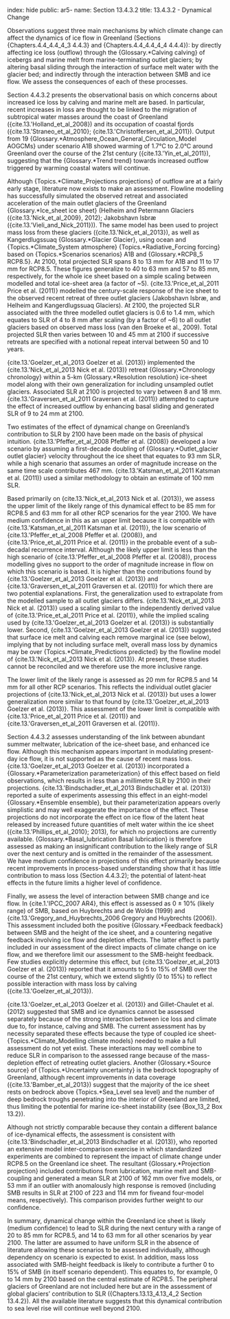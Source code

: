index: hide
public: ar5-
name: Section 13.4.3.2
title: 13.4.3.2 - Dynamical Change

Observations suggest three main mechanisms by which climate change can affect the dynamics of ice flow in Greenland (Sections {Chapters.4.4_4.4_4_3 4.4.3} and {Chapters.4.4_4.4_4_4 4.4.4}): by directly affecting ice loss (outflow) through the {Glossary.*Calving calving} of icebergs and marine melt from marine-terminating outlet glaciers; by altering basal sliding through the interaction of surface melt water with the glacier bed; and indirectly through the interaction between SMB and ice flow. We assess the consequences of each of these processes.

Section 4.4.3.2 presents the observational basis on which concerns about increased ice loss by calving and marine melt are based. In particular, recent increases in loss are thought to be linked to the migration of subtropical water masses around the coast of Greenland ({cite.13.'Holland_et_al_2008}) and its occupation of coastal fjords ({cite.13.'Straneo_et_al_2010}; {cite.13.'Christoffersen_et_al_2011}). Output from 19 {Glossary.*Atmosphere_Ocean_General_Circulation_Model AOGCMs} under scenario A1B showed warming of 1.7°C to 2.0°C around Greenland over the course of the 21st century ({cite.13.'Yin_et_al_2011}), suggesting that the {Glossary.*Trend trend} towards increased outflow triggered by warming coastal waters will continue.

Although {Topics.*Climate_Projections projections} of outflow are at a fairly early stage, literature now exists to make an assessment. Flowline modelling has successfully simulated the observed retreat and associated acceleration of the main outlet glaciers of the Greenland {Glossary.*Ice_sheet ice sheet} (Helheim and Petermann Glaciers ({cite.13.'Nick_et_al_2009}, 2012); Jakobshavn Isbræ ({cite.13.'Vieli_and_Nick_2011})). The same model has been used to project mass loss from these glaciers ({cite.13.'Nick_et_al_2013}), as well as Kangerdlugssuaq {Glossary.*Glacier Glacier}, using ocean and {Topics.*Climate_System atmosphere} {Topics.*Radiative_Forcing forcing} based on {Topics.*Scenarios scenarios} A1B and {Glossary.*RCP8_5 RCP8.5}. At 2100, total projected SLR spans 8 to 13 mm for A1B and 11 to 17 mm for RCP8.5. These figures generalize to 40 to 63 mm and 57 to 85 mm, respectively, for the whole ice sheet based on a simple scaling between modelled and total ice-sheet area (a factor of ~5). {cite.13.'Price_et_al_2011 Price et al. (2011)} modelled the century-scale response of the ice sheet to the observed recent retreat of three outlet glaciers (Jakobshavn Isbræ, and Helheim and Kangerdlugssuaq Glaciers). At 2100, the projected SLR associated with the three modelled outlet glaciers is 0.6 to 1.4 mm, which equates to SLR of 4 to 8 mm after scaling (by a factor of ~6) to all outlet glaciers based on observed mass loss (van den Broeke et al., 2009). Total projected SLR then varies between 10 and 45 mm at 2100 if successive retreats are specified with a notional repeat interval between 50 and 10 years.

{cite.13.'Goelzer_et_al_2013 Goelzer et al. (2013)} implemented the {cite.13.'Nick_et_al_2013 Nick et al. (2013)} retreat {Glossary.*Chronology chronology} within a 5-km {Glossary.*Resolution resolution} ice-sheet model along with their own generalization for including unsampled outlet glaciers. Associated SLR at 2100 is projected to vary between 8 and 18 mm. {cite.13.'Graversen_et_al_2011 Graversen et al. (2011)} attempted to capture the effect of increased outflow by enhancing basal sliding and generated SLR of 9 to 24 mm at 2100.

Two estimates of the effect of dynamical change on Greenland’s contribution to SLR by 2100 have been made on the basis of physical intuition. {cite.13.'Pfeffer_et_al_2008 Pfeffer et al. (2008)} developed a low scenario by assuming a first-decade doubling of {Glossary.*Outlet_glacier outlet glacier} velocity throughout the ice sheet that equates to 93 mm SLR, while a high scenario that assumes an order of magnitude increase on the same time scale contributes 467 mm. {cite.13.'Katsman_et_al_2011 Katsman et al. (2011)} used a similar methodology to obtain an estimate of 100 mm SLR.

Based primarily on {cite.13.'Nick_et_al_2013 Nick et al. (2013)}, we assess the upper limit of the likely range of this dynamical effect to be 85 mm for RCP8.5 and 63 mm for all other RCP scenarios for the year 2100. We have medium confidence in this as an upper limit because it is compatible with {cite.13.'Katsman_et_al_2011 Katsman et al. (2011)}, the low scenario of {cite.13.'Pfeffer_et_al_2008 Pfeffer et al. (2008)}, and {cite.13.'Price_et_al_2011 Price et al. (2011)} in the probable event of a sub-decadal recurrence interval. Although the likely upper limit is less than the high scenario of {cite.13.'Pfeffer_et_al_2008 Pfeffer et al. (2008)}, process modelling gives no support to the order of magnitude increase in flow on which this scenario is based. It is higher than the contributions found by {cite.13.'Goelzer_et_al_2013 Goelzer et al. (2013)} and {cite.13.'Graversen_et_al_2011 Graversen et al. (2011)} for which there are two potential explanations. First, the generalization used to extrapolate from the modelled sample to all outlet glaciers differs. {cite.13.'Nick_et_al_2013 Nick et al. (2013)} used a scaling similar to the independently derived value of {cite.13.'Price_et_al_2011 Price et al. (2011)}, while the implied scaling used by {cite.13.'Goelzer_et_al_2013 Goelzer et al. (2013)} is substantially lower. Second, {cite.13.'Goelzer_et_al_2013 Goelzer et al. (2013)} suggested that surface ice melt and calving each remove marginal ice (see below), implying that by not including surface melt, overall mass loss by dynamics may be over {Topics.*Climate_Predictions predicted} by the flowline model of {cite.13.'Nick_et_al_2013 Nick et al. (2013)}. At present, these studies cannot be reconciled and we therefore use the more inclusive range.

The lower limit of the likely range is assessed as 20 mm for RCP8.5 and 14 mm for all other RCP scenarios. This reflects the individual outlet glacier projections of {cite.13.'Nick_et_al_2013 Nick et al. (2013)} but uses a lower generalization more similar to that found by {cite.13.'Goelzer_et_al_2013 Goelzer et al. (2013)}. This assessment of the lower limit is compatible with {cite.13.'Price_et_al_2011 Price et al. (2011)} and {cite.13.'Graversen_et_al_2011 Graversen et al. (2011)}.

Section 4.4.3.2 assesses understanding of the link between abundant summer meltwater, lubrication of the ice-sheet base, and enhanced ice flow. Although this mechanism appears important in modulating present-day ice flow, it is not supported as the cause of recent mass loss. {cite.13.'Goelzer_et_al_2013 Goelzer et al. (2013)} incorporated a {Glossary.*Parameterization parameterization} of this effect based on field observations, which results in less than a millimetre SLR by 2100 in their projections. {cite.13.'Bindschadler_et_al_2013 Bindschadler et al. (2013)} reported a suite of experiments assessing this effect in an eight-model {Glossary.*Ensemble ensemble}, but their parameterization appears overly simplistic and may well exaggerate the importance of the effect. These projections do not incorporate the effect on ice flow of the latent heat released by increased future quantities of melt water within the ice sheet ({cite.13.'Phillips_et_al_2010}; 2013), for which no projections are currently available. {Glossary.*Basal_lubrication Basal lubrication} is therefore assessed as making an insignificant contribution to the likely range of SLR over the next century and is omitted in the remainder of the assessment. We have medium confidence in projections of this effect primarily because recent improvements in process-based understanding show that it has little contribution to mass loss (Section 4.4.3.2); the potential of latent-heat effects in the future limits a higher level of confidence.

Finally, we assess the level of interaction between SMB change and ice flow. In {cite.1.'IPCC_2007 AR4}, this effect is assessed as 0 ± 10% (likely range) of SMB, based on Huybrechts and de Wolde (1999) and {cite.13.'Gregory_and_Huybrechts_2006 Gregory and Huybrechts (2006)}. This assessment included both the positive {Glossary.*Feedback feedback} between SMB and the height of the ice sheet, and a countering negative feedback involving ice flow and depletion effects. The latter effect is partly included in our assessment of the direct impacts of climate change on ice flow, and we therefore limit our assessment to the SMB-height feedback. Few studies explicitly determine this effect, but {cite.13.'Goelzer_et_al_2013 Goelzer et al. (2013)} reported that it amounts to 5 to 15% of SMB over the course of the 21st century, which we extend slightly (0 to 15%) to reflect possible interaction with mass loss by calving ({cite.13.'Goelzer_et_al_2013}).

{cite.13.'Goelzer_et_al_2013 Goelzer et al. (2013)} and Gillet-Chaulet et al. (2012) suggested that SMB and ice dynamics cannot be assessed separately because of the strong interaction between ice loss and climate due to, for instance, calving and SMB. The current assessment has by necessity separated these effects because the type of coupled ice sheet-{Topics.*Climate_Modelling climate models} needed to make a full assessment do not yet exist. These interactions may well combine to reduce SLR in comparison to the assessed range because of the mass-depletion effect of retreating outlet glaciers. Another {Glossary.*Source source} of {Topics.*Uncertainty uncertainty} is the bedrock topography of Greenland, although recent improvements in data coverage ({cite.13.'Bamber_et_al_2013}) suggest that the majority of the ice sheet rests on bedrock above {Topics.*Sea_Level sea level} and the number of deep bedrock troughs penetrating into the interior of Greenland are limited, thus limiting the potential for marine ice-sheet instability (see {Box_13_2 Box 13.2}).

Although not strictly comparable because they contain a different balance of ice-dynamical effects, the assessment is consistent with {cite.13.'Bindschadler_et_al_2013 Bindschadler et al. (2013)}, who reported an extensive model inter-comparison exercise in which standardized experiments are combined to represent the impact of climate change under RCP8.5 on the Greenland ice sheet. The resultant {Glossary.*Projection projection} included contributions from lubrication, marine melt and SMB-coupling and generated a mean SLR at 2100 of 162 mm over five models, or 53 mm if an outlier with anomalously high response is removed (including SMB results in SLR at 2100 of 223 and 114 mm for fiveand four-model means, respectively). This comparison provides further weight to our confidence.

In summary, dynamical change within the Greenland ice sheet is likely (medium confidence) to lead to SLR during the next century with a range of 20 to 85 mm for RCP8.5, and 14 to 63 mm for all other scenarios by year 2100. The latter are assumed to have uniform SLR in the absence of literature allowing these scenarios to be assessed individually, although dependency on scenario is expected to exist. In addition, mass loss associated with SMB-height feedback is likely to contribute a further 0 to 15% of SMB (in itself scenario dependent). This equates to, for example, 0 to 14 mm by 2100 based on the central estimate of RCP8.5. The peripheral glaciers of Greenland are not included here but are in the assessment of global glaciers’ contribution to SLR ({Chapters.13.13_4.13_4_2 Section 13.4.2}). All the available literature suggests that this dynamical contribution to sea level rise will continue well beyond 2100.
